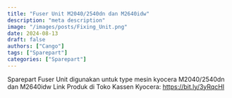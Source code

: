 ```yaml
---
title: "Fuser Unit M2040/2540dn dan M2640idw"
description: "meta description"
image: "/images/posts/Fixing_Unit.png"
date: 2024-08-13
draft: false
authors: ["Cango"]
tags: ["Sparepart"]
categories: ["Sparepart"]
---
```


Sparepart Fuser Unit digunakan untuk type mesin kyocera M2040/2540dn dan M2640idw 
Link Produk di Toko Kassen Kyocera: https://bit.ly/3yRqcHI
